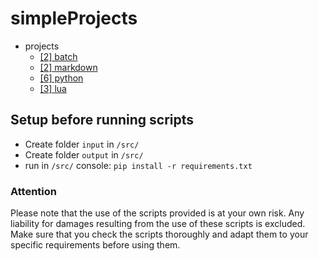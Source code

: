 # simpleProjects

- projects
  - [[2] batch](./batch)
  - [[2] markdown](./markdown)
  - [[6] python](./python)
  - [[3] lua](./lua)

## Setup before running scripts

- Create folder `input` in `/src/`
- Create folder `output` in `/src/`
- run in `/src/` console: `pip install -r requirements.txt`

### Attention

Please note that the use of the scripts provided is at your own risk. Any liability for damages resulting from the use of these scripts is excluded. Make sure that you check the scripts thoroughly and adapt them to your specific requirements before using them.
